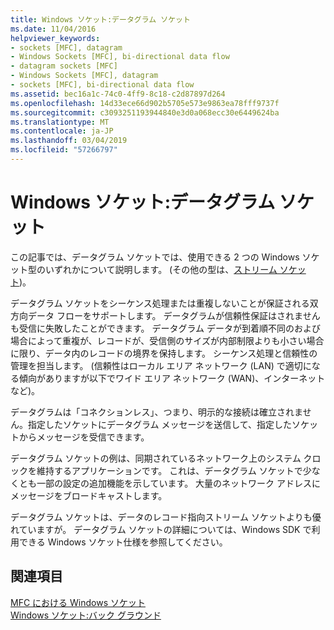```yaml
---
title: Windows ソケット:データグラム ソケット
ms.date: 11/04/2016
helpviewer_keywords:
- sockets [MFC], datagram
- Windows Sockets [MFC], bi-directional data flow
- datagram sockets [MFC]
- Windows Sockets [MFC], datagram
- sockets [MFC], bi-directional data flow
ms.assetid: bec16a1c-74c0-4ff9-8c18-c2d87897d264
ms.openlocfilehash: 14d33ece66d902b5705e573e9863ea78fff9737f
ms.sourcegitcommit: c3093251193944840e3d0a068ecc30e6449624ba
ms.translationtype: MT
ms.contentlocale: ja-JP
ms.lasthandoff: 03/04/2019
ms.locfileid: "57266797"
---
```

# <a name="windows-sockets-datagram-sockets"></a>Windows ソケット:データグラム ソケット

この記事では、データグラム ソケットでは、使用できる 2 つの Windows ソケット型のいずれかについて説明します。 (その他の型は、[ストリーム ソケット](../mfc/windows-sockets-stream-sockets.md))。

データグラム ソケットをシーケンス処理または重複しないことが保証される双方向データ フローをサポートします。 データグラムが信頼性保証はされませんも受信に失敗したことができます。 データグラム データが到着順不同のおよび場合によって重複が、レコードが、受信側のサイズが内部制限よりも小さい場合に限り、データ内のレコードの境界を保持します。 シーケンス処理と信頼性の管理を担当します。 (信頼性はローカル エリア ネットワーク (LAN) で適切になる傾向がありますが以下でワイド エリア ネットワーク (WAN)、インターネットなど)。

データグラムは「コネクションレス」、つまり、明示的な接続は確立されません。指定したソケットにデータグラム メッセージを送信して、指定したソケットからメッセージを受信できます。

データグラム ソケットの例は、同期されているネットワーク上のシステム クロックを維持するアプリケーションです。 これは、データグラム ソケットで少なくとも一部の設定の追加機能を示しています。 大量のネットワーク アドレスにメッセージをブロードキャストします。

データグラム ソケットは、データのレコード指向ストリーム ソケットよりも優れていますが。 データグラム ソケットの詳細については、Windows SDK で利用できる Windows ソケット仕様を参照してください。

## <a name="see-also"></a>関連項目

[MFC における Windows ソケット](../mfc/windows-sockets-in-mfc.md)<br/>
[Windows ソケット:バック グラウンド](../mfc/windows-sockets-background.md)

